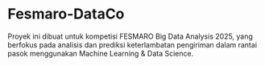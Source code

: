 # Fesmaro-DataCo
Proyek ini dibuat untuk kompetisi FESMARO Big Data Analysis 2025, yang berfokus pada analisis dan prediksi keterlambatan pengiriman dalam rantai pasok menggunakan Machine Learning &amp; Data Science.

